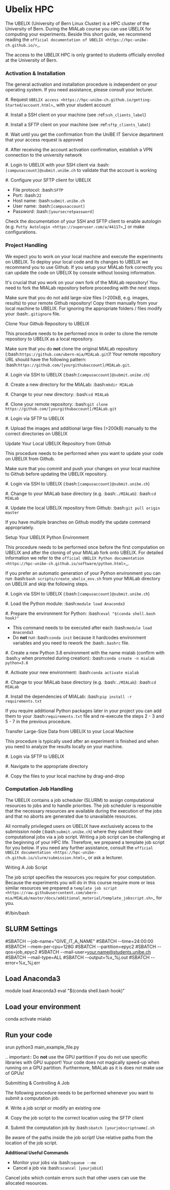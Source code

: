 # Ubelix HPC

The UBELIX (University of Bern Linux Cluster) is a HPC cluster of the University of Bern. During the MIALab course you can use UBELIX for computing your experiments. Beside this short guide, we recommend reading the `official documentation of UBELIX <https://hpc-unibe-ch.github.io/>`\_.

The access to the UBELIX HPC is only granted to students officially enrolled at the University of Bern.

### Activation & Installation

The general activation and installation procedure is independent on your operating system. If you need assistance, please consult your lecturer.

\#. Request `UBELIX access <https://hpc-unibe-ch.github.io/getting-Started/account.html>`\_ with your student account

\#. Install a SSH client on your machine (see :ref:`ssh_clients_label`)

\#. Install a SFTP client on your machine (see :ref:`sftp_clients_label`)

\#. Wait until you get the confirmation from the UniBE IT Service department that your access request is approved

\#. After receiving the account activation confirmation, establish a VPN connection to the university network

\#. Login to UBELIX with your SSH client via :bash:`[campusaccount]@submit.unibe.ch` to validate that the account is working

\#. Configure your SFTP client for UBELIX

* File protocol: :bash:`SFTP`
* Port: :bash:`22`
* Host name: :bash:`submit.unibe.ch`
* User name: :bash:`[campusaccount]`
* Password: :bash:`[yoursecretpassword]`

Check the documentation of your SSH and SFTP client to enable autologin (e.g. `Putty Autologin <https://superuser.com/a/44117>`\_) or make configurations.

### Project Handling

We expect you to work on your local machine and execute the experiments on UBELIX. To deploy your local code and its changes to UBELIX we recommend you to use Github. If you setup your MIALab fork correctly you can update the code on UBELIX by console without loosing information.

It's crucial that you work on your own fork of the MIALab repository! You need to fork the MIALab repository before proceeding with the next steps.

Make sure that you do not add large-size files (>200kB, e.g. images, results) to your remote Github repository! Copy them manually from your local machine to UBELIX. For ignoring the appropriate folders / files modify your :bash:`.gitignore` file.

Clone Your Github Repository to UBELIX&#x20;

This procedure needs to be performed once in order to clone the remote repository to UBELIX as a local repository.

Make sure that you do **not** clone the original MIALab repository (:bash:`https://github.com/ubern-mia/MIALab.git`)! Your remote repository URL should have the following pattern: :bash:`https://github.com/[yourgithubaccount]/MIALab.git`.

\#. Login via SSH to UBELIX (:bash:`[campusaccount]@submit.unibe.ch`)

\#. Create a new directory for the MIALab: :bash:`mkdir MIALab`

\#. Change to your new directory: :bash:`cd MIALab`

\#. Clone your remote repository: :bash:`git clone https://github.com/[yourgithubaccount]/MIALab.git`

\#. Login via SFTP to UBELIX

\#. Upload the images and additional large files (>200kB) manually to the correct directories on UBELIX

Update Your Local UBELIX Repository from Github&#x20;

This procedure needs to be performed when you want to update your code on UBELIX from Github.

Make sure that you commit and push your changes on your local machine to Github before updating the UBELIX repository.

\#. Login via SSH to UBELIX (:bash:`[campusaccount]@submit.unibe.ch`)

\#. Change to your MIALab base directory (e.g. :bash:`./MIALab`): :bash:`cd MIALab`

\#. Update the local UBELIX repository from Github: :bash:`git pull origin master`

If you have multiple branches on Github modify the update command appropriately.

Setup Your UBELIX Python Environment&#x20;

This procedure needs to be performed once before the first computation on UBELIX and after the cloning of your MIALab fork onto UBELIX. For detailed information we refer to the `official UBELIX Python documentation <https://hpc-unibe-ch.github.io/software/python.html>`\_.

If you prefer an automatic generation of your Python environment you can run :bash:`bash scripts/create_ubelix_env.sh` from your MIALab directory on UBELIX and skip the following steps.

\#. Login via SSH to UBELIX (:bash:`[campusaccount]@submit.unibe.ch`)

\#. Load the Python module: :bash:`module load Anaconda3`

\#. Prepare the environment for Python: :bash:`eval "$(conda shell.bash hook)"`

* This command needs to be executed after each :bash:`module load Anaconda3`
* Do **not** run :bash:`conda init` because it hardcodes environment variables and you need to rework the :bash:`.bashrc` file.

\#. Create a new Python 3.8 environment with the name mialab (confirm with :bash:`y` when promoted during creation): :bash:`conda create -n mialab python=3.8`

\#. Activate your new environment: :bash:`conda activate mialab`

\#. Change to your MIALab base directory (e.g. :bash:`./MIALab`): :bash:`cd MIALab`

\#. Install the dependencies of MIALab: :bash:`pip install -r requirements.txt`

If you require additional Python packages later in your project you can add them to your :bash:`requirements.txt` file and re-execute the steps 2 - 3 and 5 - 7 in the previous procedure.

Transfer Large-Size Data from UBELIX to your Local Machine&#x20;

This procedure is typically used after an experiment is finished and when you need to analyze the results locally on your machine.

\#. Login via SFTP to UBELIX

\#. Navigate to the appropriate directory

\#. Copy the files to your local machine by drag-and-drop

### Computation Job Handling

The UBELIX contains a job scheduler (SLURM) to assign computational resources to jobs and to handle priorities. The job scheduler is responsible that the necessary resources are available during the execution of the jobs and that no aborts are generated due to unavailable resources.

All normally privileged users on UBELIX have exclusively access to the submission node (:bash:`submit.unibe.ch`) where they submit their computational jobs via a job script. Writing a job script can be challenging at the beginning of your HPC life. Therefore, we prepared a template job script for you below. If you need any further assistance, consult the `official UBELIX documentation <https://hpc-unibe-ch.github.io/slurm/submission.html>`\_ or ask a lecturer.

Writing A Job Script&#x20;

The job script specifies the resources you require for your computation. Because the experiments you will do in this course require more or less similar resources we prepared a `template job script <https://raw.githubusercontent.com/ubern-mia/MIALab/master/docs/additional_material/template_jobscript.sh>`\_ for you.

\#!/bin/bash

## SLURM Settings

\#SBATCH --job-name="GIVE\_IT\_A\_NAME" #SBATCH --time=24:00:00 #SBATCH --mem-per-cpu=128G #SBATCH --partition=epyc2 #SBATCH --qos=job\_epyc2 #SBATCH --mail-user=your.name@students.unibe.ch #SBATCH --mail-type=ALL #SBATCH --output=%x\_%j.out #SBATCH --error=%x\_%j.err

## Load Anaconda3

module load Anaconda3 eval "$(conda shell.bash hook)"

## Load your environment

conda activate mialab

## Run your code

srun python3 main\_example\_file.py

.. important:: Do **not** use the GPU partition if you do not use specific libraries with GPU support! Your code does not magically speed-up when running on a GPU partition. Furthermore, MIALab as it is does not make use of GPUs!

Submitting & Controlling A Job&#x20;

The following procedure needs to be performed whenever you want to submit a computation job.

\#. Write a job script or modify an existing one

\#. Copy the job script to the correct location using the SFTP client

\#. Submit the computation job by :bash:`sbatch [yourjobscriptname].sh`

Be aware of the paths inside the job script! Use relative paths from the location of the job script.

**Additional Useful Commands**

* Monitor your jobs via :bash:`squeue --me`
* Cancel a job via :bash:`scancel [yourjobid]`

Cancel jobs which contain errors such that other users can use the allocated resources.
